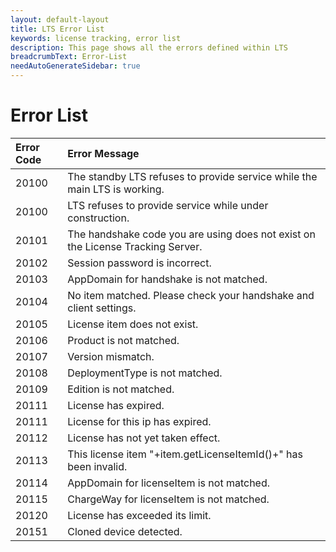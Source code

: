 ```yaml
---
layout: default-layout
title: LTS Error List
keywords: license tracking, error list
description: This page shows all the errors defined within LTS
breadcrumbText: Error-List
needAutoGenerateSidebar: true
---
```


# Error List

| Error Code | Error Message |
|:-|:-|
| 20100 | The standby LTS refuses to provide service while the main LTS is working. |
| 20100 | LTS refuses to provide service while under construction. |
| 20101 | The handshake code you are using does not exist on the License Tracking Server. |
| 20102 | Session password is incorrect. |
| 20103 | AppDomain for handshake is not matched. |
| 20104 | No item matched. Please check your handshake and client settings. |
| 20105 | License item does not exist. |
| 20106 | Product is not matched. |
| 20107 | Version mismatch. |
| 20108 | DeploymentType is not matched. |
| 20109 | Edition is not matched. |
| 20111 | License has expired. |
| 20111 | License for this ip has expired. |
| 20112 | License has not yet taken effect. |
| 20113 | This license item "+item.getLicenseItemId()+" has been invalid. |
| 20114 | AppDomain for licenseItem is not matched. |
| 20115 | ChargeWay for licenseItem is not matched. |
| 20120 | License has exceeded its limit. |
| 20151 | Cloned device detected. |